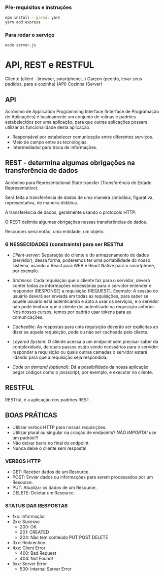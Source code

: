 ### Pŕe-requisitos e instruções
```sh
npm install --global yarn
yarn add express
```
### Para rodar o serviço
```sh
node server.js
```

# API, REST e RESTFUL
Cliente (client - browser, smartphone...)
Garçon (pedido, levar seus pedidos, para a cozinha) (API)
Cozinha (Server)

## API
Acrônimo de Application Programming Interface (Interface de Programação de Aplicações) é basicamente um conjunto de rotinas e padrões estabelecidos por uma aplicação, para que outras aplicações possam utilizar as funcionalidade desta aplicação.

- Responsável por estabelecer comunicação entre diferentes serviços.
- Meio de campo entre as tecnologias.
- Intermediador para troca de informações.


## REST - determina algumas obrigações na transferência de dados
Acrônimo para Representational State transfer (Transferência de Estado Representativo).

Será feita a transferência de dados de uma maneira simbólica, figurativa, representativa, de maneira didática.

A transferência de dados, geralmente usando o protocolo HTTP.

O REST delimita algumas obrigações nessas transferências de dados.

Resources seria então, uma entidade, um objeto.


### 6 NESSECIDADES (constraints) para ser RESTful
- _Client-server_: Separação do cliente e do armazenamento de dados (servidor), dessa forma, poderemos ter uma portabilidade do nosso sistema, usando o React para WEB e React Native para o smartphone, por exemplo.

- _Stateless_: Cada requisição que o cliente faz para o servidor, deverá conter todas as informações necessárias para o servidor entender e responder (RESPONSE) a requisição (REQUEST). Exemplo: A sessão do usuário deverá ser enviada em todas as requisições, para saber se aquele usuário está autenticando e apto a usar os serviços, e o servidor não pode lembrar que o cliente doi autenticado na requisição anterior. Nos nossos cursos, temos por padrão usar tokens para as comunicações.

- _Cacheable_: As respostas para uma requisição deverão ser explicitas ao dizer se aquela requisição, pode ou não ser cacheada pelo cliente.

- _Layered System_: O cliente acessa a um endpoint sem precisar saber da complexidade, de quais passos estão sendo ncessários para o servidor responder a requisição ou quais outras camadas o servidor estará lidando para que a requisição seja respondida.

- _Code on demand (optional)_: Dá a possibilidade da nossa aplicação pegar códigos como o javascript, por exemplo, e executar no cliente.

## RESTFUL
RESTful, é a aplicação dos padrões REST.

## BOAS PRÁTICAS
- Utilizar verbos HTTP para nossas requisições.
- Utilizar plural ou singular na criação de endpoints? _NÃO IMPORTA!_ use um padrão!!!
- Não deixar barra no final do endpoint.
- Nunca deixe o cliente sem resposta!

### VERBOS HTTP
- GET: Receber dados de um Resource.
- POST: Enviar dados ou informações para serem processados por um Resource.
- PUT: Atualizar os dados de um Resource.
- DELETE: Deletar um Resource.

### STATUS DAS RESPOSTAS
- 1xx: Informação
- 2xx: Sucesso
  - 200: OK
  - 201: CREATED
  - 204: Não tem conteúdo PUT POST DELETE
- 3xx: Redirection
- 4xx: Client Error
  - 400: Bad Request
  - 404: Not Found!
- 5xx: Server Error
  - 500: Internal Server Error